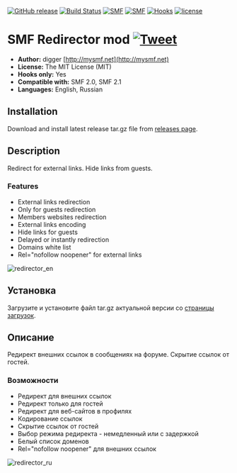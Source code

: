 [![GitHub release](https://img.shields.io/github/release/realdigger/SMF-Redirector.svg)](https://github.com/realdigger/SMF-Redirector/releases)
[![Build Status](https://travis-ci.org/realdigger/SMF-Redirector.svg?branch=master)](https://travis-ci.org/realdigger/SMF-Redirector)
[![SMF](https://img.shields.io/badge/SMF-2.0-blue.svg?style==flat)](https://simplemachines.org)
[![SMF](https://img.shields.io/badge/SMF-2.1-blue.svg?style==flat)](https://simplemachines.org)
[![Hooks](https://img.shields.io/badge/hooks%20only-✓-blue.svg?style==flat)]()
[![license](https://img.shields.io/github/license/realdigger/SMF-Redirector.svg)]()

# SMF Redirector mod [![Tweet](https://img.shields.io/twitter/url/http/shields.io.svg?style=social)](https://twitter.com/intent/tweet?text=SMF%20Redirector%20&url=https://github.com/realdigger/SMF-Redirector&hashtags=smf,redirector)
* **Author:** digger [http://mysmf.net](http://mysmf.net)
* **License:** The MIT License (MIT)
* **Hooks only:** Yes
* **Compatible with:** SMF 2.0, SMF 2.1
* **Languages:** English, Russian

## Installation
Download and install latest release tar.gz file from [releases page](https://github.com/realdigger/SMF-Redirector/releases).

## Description
Redirect for external links. Hide links from guests.

### Features
* External links redirection
* Only for guests redirection
* Members websites redirection
* External links encoding
* Hide links for guests
* Delayed or instantly redirection
* Domains white list
* Rel="nofollow noopener" for external links
    
![redirector_en](https://cloud.githubusercontent.com/assets/1187218/24588092/c656782e-17d2-11e7-801e-644d26b6ae38.png)

## Установка
   Загрузите и установите файл tar.gz актуальной версии со [страницы загрузок](https://github.com/realdigger/SMF-Redirector/releases).

## Описание
Редирект внешних ссылок в сообщениях на форуме. Скрытие ссылок от гостей.

### Возможности
* Редирект для внешних ссылок
* Редирект только для гостей
* Редирект для веб-сайтов в профилях
* Кодирование ссылок
* Скрытие ссылок от гостей
* Выбор режима редиректа - немедленный или с задержкой
* Белый список доменов
* Rel="nofollow noopener" для внешних ссылок

![redirector_ru](https://cloud.githubusercontent.com/assets/1187218/24588093/c65707ee-17d2-11e7-9d34-3e43fa40be69.png)
